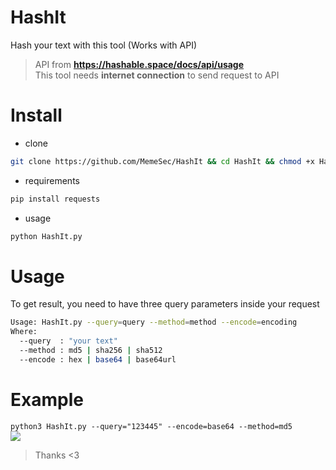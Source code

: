 # HashIt
Hash your text with this tool (Works with API)
> API from **https://hashable.space/docs/api/usage**                   
> This tool needs **internet connection** to send request to API

# Install
+ clone
```bash
git clone https://github.com/MemeSec/HashIt && cd HashIt && chmod +x HashIt.py
```
+ requirements
```bash
pip install requests
```
+ usage
```bash
python HashIt.py
```

# Usage
To get result, you need to have three query parameters inside your request
```bash
Usage: HashIt.py --query=query --method=method --encode=encoding
Where:
  --query  : "your text"
  --method : md5 | sha256 | sha512
  --encode : hex | base64 | base64url

```

# Example
`python3 HashIt.py --query="123445" --encode=base64 --method=md5`        
![](https://readme-typing-svg.demolab.com?font=Fira+Code&size=15&pause=1000&width=500&lines=Result+-%3E++JbjU9iKHx7PJYhPrw5j%2BcDhEBJ0iVJh%2FaROHkLf%2BMh4%3D)

> Thanks <3
